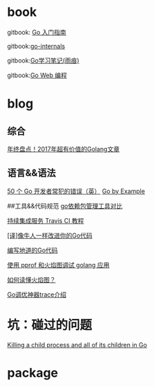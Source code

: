 

# book

gitbook: [Go 入门指南](http://wiki.jikexueyuan.com/project/the-way-to-go/)

gitbook:[go-internals](https://github.com/tiancaiamao/go-internals)

gitbook:[Go学习笔记(雨痕)](https://github.com/qyuhen/book)

gitbook:[Go Web 编程](https://github.com/astaxie/build-web-application-with-golang)



# blog
## 综合
[年终盘点！2017年超有价值的Golang文章](http://colobu.com/2017/12/28/top-golang-articles-of-2017/)

## 语言&&语法
 [50 个 Go 开发者常犯的错误（英）](http://devs.cloudimmunity.com/gotchas-and-common-mistakes-in-go-golang/)
 [Go by Example](https://gobyexample.com/)

##工具&&代码规范
[go依赖包管理工具对比](https://ieevee.com/tech/2017/07/10/go-import.html)

[持续集成服务 Travis CI 教程](http://www.ruanyifeng.com/blog/2017/12/travis_ci_tutorial.html)

[[译]像牛人一样改进你的Go代码](http://colobu.com/2017/06/27/Lint-your-golang-code-like-a-mad-man)

[编写地道的Go代码](http://colobu.com/2017/02/07/write-idiomatic-golang-codes/)

[使用 pprof 和火焰图调试 golang 应用](http://cizixs.com/2017/09/11/profiling-golang-program)

[如何读懂火焰图？](http://www.ruanyifeng.com/blog/2017/09/flame-graph.html)

[Go调优神器trace介绍](https://studygolang.com/articles/9693)


# 坑：碰过的问题
  [Killing a child process and all of its children in Go](https://medium.com/@felixge/killing-a-child-process-and-all-of-its-children-in-go-54079af94773)

# package


